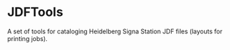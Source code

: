 # JDFTools

A set of tools for cataloging Heidelberg Signa Station JDF files (layouts for printing jobs). 

